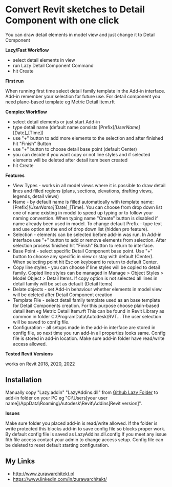 # Convert Revit sketches to Detail Component with one click
You can draw detail elements in model view and just change it to Detail Component

**Lazy/Fast Workflow**

- select detail elements in view
- run Lazy Detail Component Command
- hit Create

**First run**

When running first time select detail family template in the Add-in interface. Add-in remember your selection for future use. For detail component you need plane-based template eg Metric Detail Item.rft

**Complex Workflow**

- select detail elements or just start Add-in
- type detail name (default name consists [Prefix]_[UserName]_[Date]_[Time])
- use "+" button to add more elements to the selection and after finished hit "Finish" Button
- use "+" button to choose detail base point (default Center)
- you can decide if you want copy or not line styles and if selected elements will be deleted after detail item been created
- hit Create

**Features**

- View Types - works in all model views where it is possible to draw detail lines and filled regions (plans, sections, elevations, drafting views, legends, detail views) 
- Name - by default name is filled automatically with template name: [Prefix]_[UserName]_[Date]_[Time]. You can choose from drop down list one of name existing in model to speed up typing or to follow your naming convention. When typing name "Create" button is disabled if name already been used in model. To change default Prefix - type text and use option at the end of drop down list (hidden pro feature).
- Selection - elements can be selected before add-in was run. In Add-in interface use "+" button to add or remove elements from selection. After selection process finished hit "Finish" Button to return to interface.
- Base Point - select specific Detail Component base point. Use "+" button to choose any specific in view or stay with default (Center). When selecting point hit Esc on keyboard to return to default Center.
- Copy line styles - you can choose if line styles will be copied to detail family. Copied line styles can be managed in Manage > Object Styles > Model Object > Detail Items. If copy option is not selected all lines in detail family will be set as default (Detail Items)
- Delate objects - set Add-in behaviour whether elements in model view will be deleted after Detail Component creation
- Template File - select detail family template used as an base template for Detail Components creation. For this purpose choose plain-based detail item eg Metric Detail Item.rft This can be found in Revit Library as common in folder C:\ProgramData\Autodesk\RVT... The user selection will be saved to config file.
- Configuration - all setups made in the add-in interface are stored in config file, so next time you run add-in all properties looks same. Config file is stored in add-in location. Make sure add-in folder have read/write access allowed.

**Tested Revit Versions**

works on Revit 2018, 2020, 2022

## Installation

Manually copy "Lazy.addin" "LazyAddins.dll" from [Github Lazy Folder](https://https://github.com/PitPaf/LazyDetailComponent/Lazy) to add-in folder on your PC eg "C:\Users\[your user name]\AppData\Roaming\Autodesk\Revit\Addins\[Revit version]".

**Issues**

Make sure folder you placed add-in is read/write allowed. If the folder is write protected this blocks add-in to save config file so blocks proper work. By default config file is saved as LazyAddins.dll.config
If you meet any issue fith file access contact your admin to change access setup. Config file can be deleted to reset default starting configuration.

## My Links

- http://www.zurawarchitekt.pl
- https://www.linkedin.com/in/zurawarchitekt/
